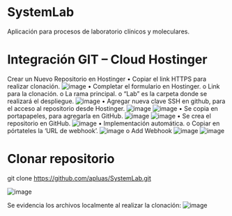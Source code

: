 # SystemLab
Aplicación para procesos de laboratorio clínicos y moleculares.

# Integración GIT – Cloud Hostinger
Crear un Nuevo Repositorio en Hostinger
•	Copiar el link HTTPS para realizar clonación.
 ![image](https://github.com/apluas/SystemLab/assets/76183509/affc3a9f-6c26-4a42-b967-83fb2bb2ea5d)
•	Completar el formulario en Hostinger.
o	Link para la clonación.
o	La rama principal.
o	“Lab” es la carpeta donde se realizará el despliegue.
 ![image](https://github.com/apluas/SystemLab/assets/76183509/934e0f29-dd11-433a-807f-d8f729749991)
•	Agregar nueva clave SSH en github, para el acceso al repositorio desde Hostinger.
 ![image](https://github.com/apluas/SystemLab/assets/76183509/63a7c97b-ec44-4f76-9b05-49831ef462c7)
 ![image](https://github.com/apluas/SystemLab/assets/76183509/a5ef15dc-0cd4-4863-9e8f-8df2d32e22d2)
•	Se copia en portapapeles, para agregarla en GitHub.
 ![image](https://github.com/apluas/SystemLab/assets/76183509/f12bc24c-6ba8-4977-8ed4-49e0cfb157fd)
 ![image](https://github.com/apluas/SystemLab/assets/76183509/9ea86bdc-5c55-455c-a95d-6d599dd0d29a)
•	Se crea el repositorio en GitHub.
 ![image](https://github.com/apluas/SystemLab/assets/76183509/bc09782a-ea50-47db-aede-de519b36e8e8)
•	Implementación automática.
o	Copiar en pórtateles la ‘URL de webhook’.
 ![image](https://github.com/apluas/SystemLab/assets/76183509/bd34bf08-47ea-4536-9e32-f778a2122c03)
o	Add Webhook
 ![image](https://github.com/apluas/SystemLab/assets/76183509/0fc4cf0f-ea25-4a80-b070-5042b30d89e6)
 ![image](https://github.com/apluas/SystemLab/assets/76183509/eb24ce8e-e32c-4a6c-a480-2659ada9500b)


# Clonar repositorio
git clone https://github.com/apluas/SystemLab.git

![image](https://github.com/apluas/SystemLab/assets/76183509/a221c5a3-455f-4ade-b3e3-6e4c1c194d62)

Se evidencia los archivos localmente al realizar la clonación:
![image](https://github.com/apluas/SystemLab/assets/76183509/366c8b8a-8fa9-40e5-ac7f-2706c42d6238)


